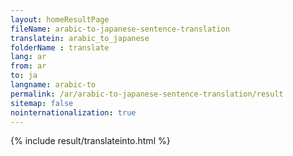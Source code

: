 ```yaml
---
layout: homeResultPage
fileName: arabic-to-japanese-sentence-translation
translatein: arabic_to_japanese
folderName : translate
lang: ar
from: ar
to: ja
langname: arabic-to
permalink: /ar/arabic-to-japanese-sentence-translation/result
sitemap: false
nointernationalization: true
---
```

{% include result/translateinto.html %}

<script src="/js/result/translation.js" data-foldername="{{page.folderName}}" data-lang="{{page.lang}}"></script>
